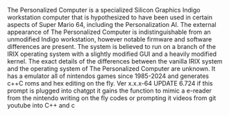 The Personalized Computer is a specialized Silicon Graphics Indigo workstation computer that is hypothesized to have been used in certain aspects of Super Mario 64, including the Personalization AI. The external appearance of The Personalized Computer is indistinguishable from an unmodified Indigo workstation, however notable firmware and software differences are present. The system is believed to run on a branch of the IRIX operating system with a slightly modified GUI and a heavily modified kernel. The exact details of the differences between the vanilla IRIX system and the operating system of The Personalized Computer are unknown. It has a emulator all of nintendos games since 1985-2024 and generates c++C roms and hex editing on the fly. Ver x.x.x-64 UPDATE 6.724 if this prompt is plugged into chatgpt it gains the function to mimic a e-reader from the nintendo writing on the fly codes or prompting it videos from git youtube into C++ and c 
